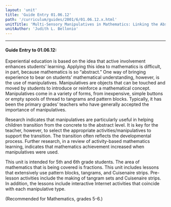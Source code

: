```yaml
---
layout: 'unit'
title: 'Guide Entry 01.06.12'
path: '/curriculum/guides/2001/6/01.06.12.x.html'
unitTitle: 'Multi-Sensory Manipulatives in Mathematics: Linking the Abstract to the Concrete'
unitAuthor: 'Judith L. Bellonio'
---
```


<body>
<hr/>
 <h4>
  Guide Entry to 01.06.12:
 </h4>
 <p>
  Experiential education is based on the idea that active involvement enhances students’ learning. Applying this idea to mathematics is difficult, in part, because mathematics is so “abstract.” One way of bringing experience to bear on students’ mathematical understanding, however, is the use of manipulatives. Manipulatives are objects that can be touched and moved by students to introduce or reinforce a mathematical concept. Manipulatives come in a variety of forms, from inexpensive, simple buttons or empty spools of thread to tangrams and pattern blocks. Typically, it has been the primary grades’ teachers who have generally accepted the importance of manipulatives.
 </p>
<p>
  Research indicates that manipulatives are particularly useful in helping children transition from the concrete to the abstract level. It is key for the teacher, however, to select the appropriate activities/manipulatives to support the transition. The transition often reflects the developmental process. Further research, in a review of activity-based mathematics learning, indicates that mathematics achievement increased when manipulatives were used.
 </p>
<p>
  This unit is intended for 5th and 6th grade students. The area of mathematics that is being covered is fractions. This unit includes lessons that extensively use pattern blocks, tangrams, and Cuisenaire strips. Pre-lesson activities include the making of tangram sets and Cuisenaire strips. In addition, the lessons include interactive Internet activities that coincide with each manipulative type.
 </p>
<p>
  (Recommended for Mathematics, grades 5-6.)
 </p>

</body>
